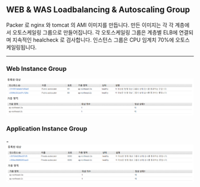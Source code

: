 ## WEB & WAS Loadbalancing & Autoscaling Group
Packer 로 nginx 와 tomcat 의 AMI 이미지를 만듭니다. 만든 이미지는 각 각 계층에서 오토스케일링 그룹으로 만들어집니다. 각 오토스케일링 그룹은 계층별 ELB에 연결되며 지속적인 healcheck 로 검사합니다. 인스턴스 그룹은 CPU 임계치 70%에 오토스케일링됩니다. 

---

### Web Instance Group

![ex_screenshot](./public.png)

### Application Instance Group

-![ex_screenshot](./private.png)
